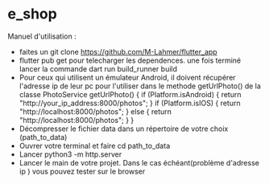 # e_shop

Manuel d'utilisation :
- faites un git clone https://github.com/M-Lahmer/flutter_app 
- flutter pub get pour telecharger les dependences. une fois terminé lancer la commande dart run build_runner build
- Pour ceux qui utilisent un émulateur Android, il doivent récupérer l'adresse ip de leur pc  pour l'utiliser dans le methode getUrlPhoto() de la classe PhotoService
getUrlPhoto() {
if (Platform.isAndroid) {
return "http://your_ip_address:8000/photos";
}
if (Platform.isIOS) {
return "http://localhost:8000/photos";
} else {
return "http://localhost:8000/photos";
}
}
- Décompresser le fichier data dans un répertoire de votre choix (path_to_data)
- Ouvrer votre terminal et faire cd path_to_data
- Lancer python3 -m http.server
- Lancer le main de votre projet. Dans le cas échéant(problème d'adresse ip ) vous pouvez tester sur le browser
